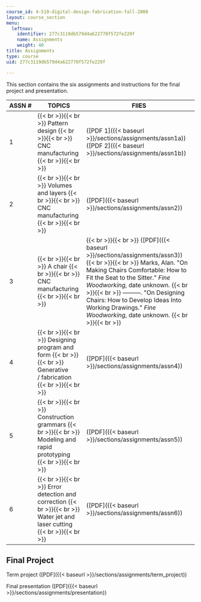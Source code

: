 ```yaml
---
course_id: 4-510-digital-design-fabrication-fall-2008
layout: course_section
menu:
  leftnav:
    identifier: 277c3119db579d4a622770f572fe229f
    name: Assignments
    weight: 40
title: Assignments
type: course
uid: 277c3119db579d4a622770f572fe229f

---
```


This section contains the six assignments and instructions for the final project and presentation.

| ASSN # | TOPICS | FIlES |
| --- | --- | --- |
| 1 |  {{< br >}}{{< br >}} Pattern design {{< br >}}{{< br >}} CNC manufacturing {{< br >}}{{< br >}}  | ([PDF 1]({{< baseurl >}}/sections/assignments/assn1a)) ([PDF 2]({{< baseurl >}}/sections/assignments/assn1b)) |
| 2 |  {{< br >}}{{< br >}} Volumes and layers {{< br >}}{{< br >}} CNC manufacturing {{< br >}}{{< br >}}  | ([PDF]({{< baseurl >}}/sections/assignments/assn2)) |
| 3 |  {{< br >}}{{< br >}} A chair {{< br >}}{{< br >}} CNC manufacturing {{< br >}}{{< br >}}  |  {{< br >}}{{< br >}} ([PDF]({{< baseurl >}}/sections/assignments/assn3)) {{< br >}}{{< br >}} Marks, Alan. "On Making Chairs Comfortable: How to Fit the Seat to the Sitter." _Fine Woodworking_, date unknown. {{< br >}}{{< br >}} ———. "On Designing Chairs: How to Develop Ideas Into Working Drawings." _Fine Woodworking_, date unknown. {{< br >}}{{< br >}}  |
| 4 |  {{< br >}}{{< br >}} Designing program and form {{< br >}}{{< br >}} Generative / fabrication {{< br >}}{{< br >}}  | ([PDF]({{< baseurl >}}/sections/assignments/assn4)) |
| 5 |  {{< br >}}{{< br >}} Construction grammars {{< br >}}{{< br >}} Modeling and rapid prototyping {{< br >}}{{< br >}}  | ([PDF]({{< baseurl >}}/sections/assignments/assn5)) |
| 6 |  {{< br >}}{{< br >}} Error detection and correction {{< br >}}{{< br >}} Water jet and laser cutting {{< br >}}{{< br >}}  | ([PDF]({{< baseurl >}}/sections/assignments/assn6)) 

Final Project
-------------

Term project ([PDF]({{< baseurl >}}/sections/assignments/term_project))

Final presentation ([PDF]({{< baseurl >}}/sections/assignments/presentation))